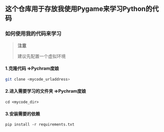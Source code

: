 ## 这个仓库用于存放我使用Pygame来学习Python的代码

### 如何使用我的代码来学习

> **注意**
>
> 建议先配置一个虚拟环境

#### 1.克隆代码 =>Pychram度娘

````sh
git clone <mycode_urladdress>
````

#### 2.进入需要学习的文件夹 =>Pychram度娘

```shell
cd <mycode_dir> 
```

#### 3.安装需要的依赖

 ```shell
 pip install -r requirements.txt 
 ```



